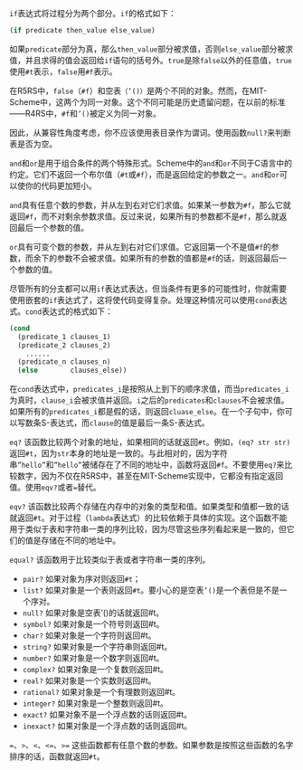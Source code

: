 `if`表达式将过程分为两个部分。`if`的格式如下：

```scheme
(if predicate then_value else_value)
```

如果`predicate`部分为真，那么`then_value`部分被求值，否则`else_value`部分被求值，并且求得的值会返回给`if`语句的括号外。`true`是除`false`以外的任意值，`true`使用`#t`表示，`false`用`#f`表示。

在R5RS中，`false`（`#f`）和空表`（’()）`是两个不同的对象。然而，在MIT-Scheme中，这两个为同一对象。这个不同可能是历史遗留问题，在以前的标准——R4RS中，`#f`和`’()`被定义为同一对象。

因此，从兼容性角度考虑，你不应该使用表目录作为谓词。使用函数`null?`来判断表是否为空。



`and`和`or`是用于组合条件的两个特殊形式。Scheme中的`and`和`or`不同于C语言中的约定。它们不返回一个布尔值（`#t`或`#f`），而是返回给定的参数之一。`and`和`or`可以使你的代码更加短小。

`and`具有任意个数的参数，并从左到右对它们求值。如果某一参数为`#f`，那么它就返回`#f`，而不对剩余参数求值。反过来说，如果所有的参数都不是`#f`，那么就返回最后一个参数的值。

`or`具有可变个数的参数，并从左到右对它们求值。它返回第一个不是值`#f`的参数，而余下的参数不会被求值。如果所有的参数的值都是`#f`的话，则返回最后一个参数的值。

尽管所有的分支都可以用`if`表达式表达，但当条件有更多的可能性时，你就需要使用嵌套的`if`表达式了，这将使代码变得复杂。处理这种情况可以使用`cond`表达式。`cond`表达式的格式如下：

```scheme
(cond
  (predicate_1 clauses_1)
  (predicate_2 clauses_2)
    ......
  (predicate_n clauses_n)
  (else        clauses_else))
```

在`cond`表达式中，`predicates_i`是按照从上到下的顺序求值，而当`predicates_i`为真时，`clause_i`会被求值并返回。`i`之后的`predicates`和`clauses`不会被求值。如果所有的`predicates_i`都是假的话，则返回`cluase_else`。在一个子句中，你可以写数条S-表达式，而`clause`的值是最后一条S-表达式。

`eq?`
该函数比较两个对象的地址，如果相同的话就返回`#t`。例如，`(eq? str str)`返回`#t`，因为`str`本身的地址是一致的。与此相对的，因为字符串`”hello”`和`”hello”`被储存在了不同的地址中，函数将返回`#f`。不要使用`eq?`来比较数字，因为不仅在R5RS中，甚至在MIT-Scheme实现中，它都没有指定返回值。使用`eqv?`或者`=`替代。

`eqv?`
该函数比较两个存储在内存中的对象的类型和值。如果类型和值都一致的话就返回`#t`。对于过程（`lambda`表达式）的比较依赖于具体的实现。这个函数不能用于类似于表和字符串一类的序列比较，因为尽管这些序列看起来是一致的，但它们的值是存储在不同的地址中。

`equal?`
该函数用于比较类似于表或者字符串一类的序列。

- `pair?` 如果对象为序对则返回`#t`；
- `list?` 如果对象是一个表则返回`#t`。要小心的是空表`’()`是一个表但是不是一个序对。
- `null?` 如果对象是空表’()的话就返回#t。
- `symbol?` 如果对象是一个符号则返回#t。
- `char?` 如果对象是一个字符则返回#t。
- `string?` 如果对象是一个字符串则返回#t。
- `number?` 如果对象是一个数字则返回#t。
- `complex?` 如果对象是一个复数则返回#t。
- `real?` 如果对象是一个实数则返回#t。
- `rational?` 如果对象是一个有理数则返回#t。
- `integer?` 如果对象是一个整数则返回#t。
- `exact?` 如果对象不是一个浮点数的话则返回#t。
- `inexact?` 如果对象是一个浮点数的话则返回#t。



`=`、`>`、`<`、`<=`、`>=`
这些函数都有任意个数的参数。如果参数是按照这些函数的名字排序的话，函数就返回`#t`。

